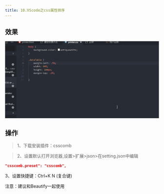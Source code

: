 ```yaml
---
title: 10.VScode之css属性排序
---
```


## 效果

![](./image/10-1.gif)

## 操作

> 1、下载安装插件：csscomb 

> 2、设置默认打开浏览器,设置>扩展>json>在setting.json中编辑

```json
"csscomb.preset": "csscomb",
```

3、设置快捷键：Ctrl+K N (复合键)


注意：建议和Beautify一起使用